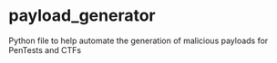 # payload_generator
Python file to help automate the generation of malicious payloads for PenTests and CTFs
